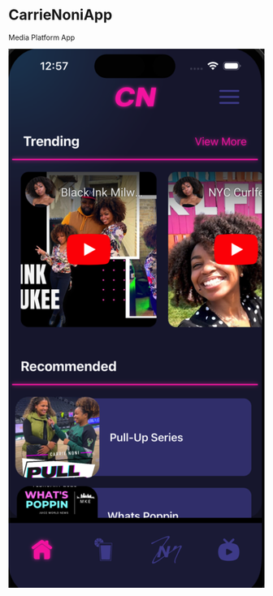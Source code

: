 # CarrieNoniApp
Media Platform App

<img width="1383" alt="image" src="https://github.com/cj1gipson/CarrieNoniApp/blob/master/Carrie%20Noni/Assets.xcassets/Carrie/ScreenCarrie.imageset/ScreenCarrie.png">
